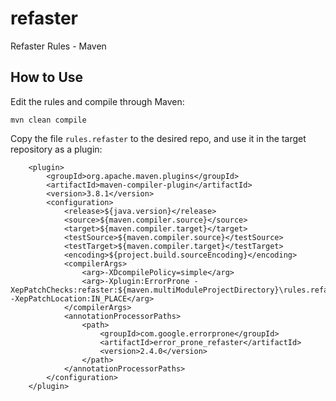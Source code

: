 # refaster

Refaster Rules - Maven

## How to Use

Edit the rules and compile through Maven:

```
mvn clean compile
```

Copy the file `rules.refaster` to the desired repo, and use it in the target repository as a plugin:

```
	<plugin>
		<groupId>org.apache.maven.plugins</groupId>
		<artifactId>maven-compiler-plugin</artifactId>
		<version>3.8.1</version>
		<configuration>
			<release>${java.version}</release>
			<source>${maven.compiler.source}</source>
			<target>${maven.compiler.target}</target>
			<testSource>${maven.compiler.source}</testSource>
			<testTarget>${maven.compiler.target}</testTarget>
			<encoding>${project.build.sourceEncoding}</encoding>
			<compilerArgs>
				<arg>-XDcompilePolicy=simple</arg>
				<arg>-Xplugin:ErrorProne -XepPatchChecks:refaster:${maven.multiModuleProjectDirectory}\rules.refaster -XepPatchLocation:IN_PLACE</arg>
			</compilerArgs>
			<annotationProcessorPaths>
				<path>
					<groupId>com.google.errorprone</groupId>
					<artifactId>error_prone_refaster</artifactId>
					<version>2.4.0</version>
				</path>
			</annotationProcessorPaths>
		</configuration>
	</plugin>
```